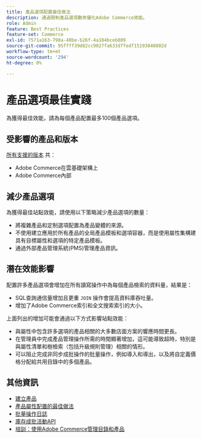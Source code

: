 ```yaml
---
title: 產品選項配置最佳做法
description: 通過限制產品選項數來優化Adobe Commerce效能。
role: Admin
feature: Best Practices
feature-set: Commerce
exl-id: 7571a163-798a-40be-b26f-4a184bceb809
source-git-commit: 95ffff39d82cc9027fa633dffedf15193040802d
workflow-type: tm+mt
source-wordcount: '294'
ht-degree: 0%

---
```


# 產品選項最佳實踐

為獲得最佳效能，請為每個產品配置最多100個產品選項。

## 受影響的產品和版本

[所有支援的版本](../../../release/versions.md) 共：

- Adobe Commerce在雲基礎架構上
- Adobe Commerce內部

## 減少產品選項

為獲得最佳站點效能，請使用以下策略減少產品選項的數量：

- 將複雜產品和定制選項配置為產品變體的來源。
- 不使用建立應用於所有產品的全局產品模板和選項容器，而是使用屬性集構建具有目標屬性和選項的特定產品模板。
- 通過外部產品管理系統(PMS)管理產品資訊。

## 潛在效能影響

配置許多產品選項會增加在所有讀寫操作中為每個產品檢索的資料量，結果是：

- SQL查詢通信量增加且更重 `JOIN` 操作會提高資料庫吞吐量。
- 增加了Adobe Commerce索引和全文搜索索引的大小。

上面列出的增加可能會通過以下方式影響站點效能：

- 與屬性中包含許多選項的產品相關的大多數店面方案的響應時間更長。
- 在管理員中完成產品管理操作所需的時間顯著增加，這可能導致超時，特別是與屬性清單和樹檢索（包括升級規則管理）相關的情形。
- 可以阻止完成非同步成批操作的批量操作，例如導入和導出，以及將自定義價格分配給共用目錄中的多個產品。

## 其他資訊

- [建立產品](https://experienceleague.adobe.com/docs/commerce-admin/catalog/products/product-create.html)
- [產品屬性配置的最佳做法](product-attributes-and-options.md)
- [批量操作日誌](https://docs.magento.com/user-guide/system/action-log-bulk-actions.html)
- [庫存成批活動API](https://developer.adobe.com/commerce/webapi/rest/inventory/bulk-inventory/)
- [培訓：使用Adobe Commerce管理目錄和產品](https://learning.adobe.com/catalog/adobe_commerce/cours000000000098643.html)
